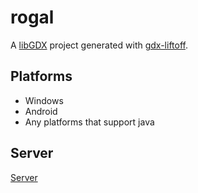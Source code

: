 # rogal

A [libGDX](https://libgdx.com/) project generated with [gdx-liftoff](https://github.com/libgdx/gdx-liftoff).

## Platforms

- Windows
- Android
- Any platforms that support java

## Server

[Server](https://github.com/DimaPuz2010/rogal-server)
